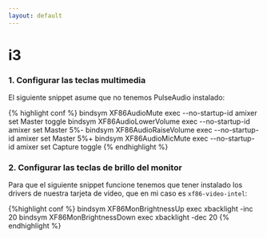 ```yaml
---
layout: default
---
```


i3
==

### 1. Configurar las teclas multimedia

El siguiente snippet asume que no tenemos PulseAudio instalado:

{% highlight conf %}
bindsym XF86AudioMute        exec --no-startup-id amixer set Master toggle
bindsym XF86AudioLowerVolume exec --no-startup-id amixer set Master 5%-
bindsym XF86AudioRaiseVolume exec --no-startup-id amixer set Master 5%+
bindsym XF86AudioMicMute     exec --no-startup-id amixer set Capture toggle
{% endhighlight %}

### 2. Configurar las teclas de brillo del monitor

Para que el siguiente snippet funcione tenemos que tener instalado los drivers
de nuestra tarjeta de video, que en mi caso es `xf86-video-intel`:

{%highlight conf %}
bindsym XF86MonBrightnessUp   exec xbacklight -inc 20
bindsym XF86MonBrightnessDown exec xbacklight -dec 20
{% endhighlight %}
